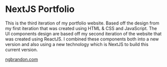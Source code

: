 # NextJS Portfolio

This is the third iteration of my portfolio website. Based off the design from my first iteration that was created using HTML & CSS and JavaScript. The UI components design are based off my second iteration of the website that was created using ReactJS. I combined these components both into a new version and also using a new technology which is NextJS to build this current version.

[ngbrandon.com](https://www.ngbrandon.com/)